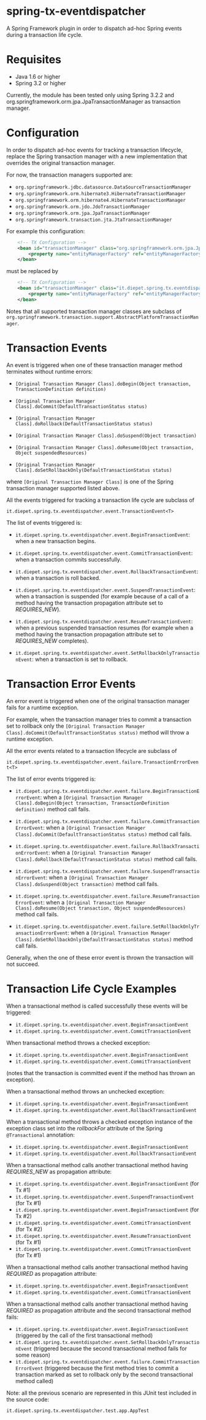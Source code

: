 # spring-tx-eventdispatcher 

A Spring Framework plugin in order to dispatch ad-hoc Spring events during a transaction life cycle.

# Requisites

* Java 1.6 or higher
* Spring 3.2 or higher

Currently, the module has been tested only using Spring 3.2.2 and org.springframework.orm.jpa.JpaTransactionManager as transaction manager.

# Configuration

In order to dispatch ad-hoc events for tracking a transaction lifecycle, replace the Spring transaction manager with a new implementation that overrides the original transaction manager.

For now, the transaction managers supported are: 

* `org.springframework.jdbc.datasource.DataSourceTransactionManager`
* `org.springframework.orm.hibernate3.HibernateTransactionManager`
* `org.springframework.orm.hibernate4.HibernateTransactionManager`
* `org.springframework.orm.jdo.JdoTransactionManager`
* `org.springframework.orm.jpa.JpaTransactionManager`
* `org.springframework.transaction.jta.JtaTransactionManager`

For example this configuration:

```xml
	<!-- TX Configuration -->		
	<bean id="transactionManager" class="org.springframework.orm.jpa.JpaTransactionManager">
		<property name="entityManagerFactory" ref="entityManagerFactory"></property>
	</bean>
```

must be replaced by


```xml
	<!-- TX Configuration -->		
	<bean id="transactionManager" class="it.diepet.spring.tx.eventdispatcher.EventDispatcherJpaTransactionManager">
		<property name="entityManagerFactory" ref="entityManagerFactory"></property>
	</bean>
```

Notes that all supported transaction manager classes are subclass of `org.springframework.transaction.support.AbstractPlatformTransactionManager`.

# Transaction Events


An event is triggered when one of these transaction manager method terminates without runtime errors:

* `[Original Transaction Manager Class].doBegin(Object transaction, TransactionDefinition definition)`

* `[Original Transaction Manager Class].doCommit(DefaultTransactionStatus status)`

* `[Original Transaction Manager Class].doRollback(DefaultTransactionStatus status)`

* `[Original Transaction Manager Class].doSuspend(Object transaction)`

* `[Original Transaction Manager Class].doResume(Object transaction, Object suspendedResources)`

* `[Original Transaction Manager Class].doSetRollbackOnly(DefaultTransactionStatus status)`

where `[Original Transaction Manager Class]` is one of the Spring transaction manager supported listed above.

All the events triggered for tracking a transaction life cycle are subclass of

`it.diepet.spring.tx.eventdispatcher.event.TransactionEvent<T>`

The list of events triggered is:

* `it.diepet.spring.tx.eventdispatcher.event.BeginTransactionEvent`: when a new transaction begins.

* `it.diepet.spring.tx.eventdispatcher.event.CommitTransactionEvent`: when a transaction commits successfully.

* `it.diepet.spring.tx.eventdispatcher.event.RollbackTransactionEvent`: when a transaction is roll backed.

* `it.diepet.spring.tx.eventdispatcher.event.SuspendTransactionEvent`: when a transaction is suspended (for example because of a call of a method having the transaction propagation attribute set to *REQUIRES_NEW*).

* `it.diepet.spring.tx.eventdispatcher.event.ResumeTransactionEvent`: when a previous suspended transaction resumes (for example when a method having the transaction propagation attribute set to *REQUIRES_NEW* completes).

* `it.diepet.spring.tx.eventdispatcher.event.SetRollbackOnlyTransactionEvent`: when a transaction is set to rollback.

# Transaction Error Events

An error event is triggered when one of the original transaction manager fails for a runtime exception. 

For example, when the transaction manager tries to commit a transaction set to rollback only the `[Original Transaction Manager Class].doCommit(DefaultTransactionStatus status)` method will throw a runtime exception.

All the error events related to a transaction lifecycle are subclass of

`it.diepet.spring.tx.eventdispatcher.event.failure.TransactionErrorEvent<T>`

The list of error events triggered is:

* `it.diepet.spring.tx.eventdispatcher.event.failure.BeginTransactionErrorEvent`: when a `[Original Transaction Manager Class].doBegin(Object transaction, TransactionDefinition definition)` method call fails.

* `it.diepet.spring.tx.eventdispatcher.event.failure.CommitTransactionErrorEvent`: when a `[Original Transaction Manager Class].doCommit(DefaultTransactionStatus status)` method call fails.

* `it.diepet.spring.tx.eventdispatcher.event.failure.RollbackTransactionErrorEvent`: when a `[Original Transaction Manager Class].doRollback(DefaultTransactionStatus status)` method call fails.

* `it.diepet.spring.tx.eventdispatcher.event.failure.SuspendTransactionErrorEvent`: when a `[Original Transaction Manager Class].doSuspend(Object transaction)` method call fails.

* `it.diepet.spring.tx.eventdispatcher.event.failure.ResumeTransactionErrorEvent`: when a `[Original Transaction Manager Class].doResume(Object transaction, Object suspendedResources)` method call fails.

* `it.diepet.spring.tx.eventdispatcher.event.failure.SetRollbackOnlyTransactionErrorEvent`: when a `[Original Transaction Manager Class].doSetRollbackOnly(DefaultTransactionStatus status)` method call fails.

Generally, when the one of these error event is thrown the transaction will not succeed.

# Transaction Life Cycle Examples

When a transactional method is called successfully these events will be triggered:

* `it.diepet.spring.tx.eventdispatcher.event.BeginTransactionEvent`
* `it.diepet.spring.tx.eventdispatcher.event.CommitTransactionEvent`

When transactional method throws a checked exception:

* `it.diepet.spring.tx.eventdispatcher.event.BeginTransactionEvent`
* `it.diepet.spring.tx.eventdispatcher.event.CommitTransactionEvent`

(notes that the transaction is committed event if the method has thrown an exception).

When a transactional method throws an unchecked exception:

* `it.diepet.spring.tx.eventdispatcher.event.BeginTransactionEvent`
* `it.diepet.spring.tx.eventdispatcher.event.RollbackTransactionEvent`

When a transactional method throws a checked exception instance of the exception class set into the *rollbackFor* attribute of the Spring `@Transactional` annotation:

* `it.diepet.spring.tx.eventdispatcher.event.BeginTransactionEvent`
* `it.diepet.spring.tx.eventdispatcher.event.RollbackTransactionEvent`

When a transactional method calls another transactional method having *REQUIRES_NEW* as propagation attribute:

* `it.diepet.spring.tx.eventdispatcher.event.BeginTransactionEvent` (for Tx \#1)
* `it.diepet.spring.tx.eventdispatcher.event.SuspendTransactionEvent` (for Tx \#1)
* `it.diepet.spring.tx.eventdispatcher.event.BeginTransactionEvent` (for Tx \#2)
* `it.diepet.spring.tx.eventdispatcher.event.CommitTransactionEvent` (for Tx \#2)
* `it.diepet.spring.tx.eventdispatcher.event.ResumeTransactionEvent` (for Tx \#1)
* `it.diepet.spring.tx.eventdispatcher.event.CommitTransactionEvent` (for Tx \#1)


When a transactional method calls another transactional method having *REQUIRED* as propagation attribute:

* `it.diepet.spring.tx.eventdispatcher.event.BeginTransactionEvent` 
* `it.diepet.spring.tx.eventdispatcher.event.CommitTransactionEvent`

When a transactional method calls another transactional method having *REQUIRED* as propagation attribute and the second transactional method fails:

* `it.diepet.spring.tx.eventdispatcher.event.BeginTransactionEvent` (triggered by the call of the first transactional method)
* `it.diepet.spring.tx.eventdispatcher.event.SetRollbackOnlyTransactionEvent` (triggered because the second transactional method fails for some reason)
* `it.diepet.spring.tx.eventdispatcher.event.failure.CommitTransactionErrorEvent` (triggered because the first method tries to commit a transaction marked as set to rollback only by the second transactional method called)

Note: all the previous scenario are represented in this JUnit test included in the source code:

`it.diepet.spring.tx.eventdispatcher.test.app.AppTest`

